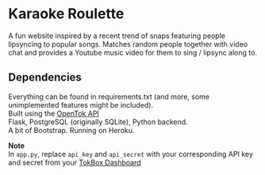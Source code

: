 Karaoke Roulette
=============
A fun website inspired by a recent trend of snaps featuring people lipsyncing to popular songs. Matches random people together with video chat and provides a Youtube music video for them to sing / lipsync along to.

Dependencies
-------------
Everything can be found in requirements.txt (and more, some unimplemented features might be included).  
Built using the [OpenTok API](https://tokbox.com)  
Flask, PostgreSQL (originally SQLite), Python backend.  
A bit of Bootstrap. Running on Heroku.

**Note**  
In `app.py`, replace `api_key` and `api_secret` with your corresponding API key and secret from your [TokBox Dashboard](http://dashboard.tokbox.com/)
